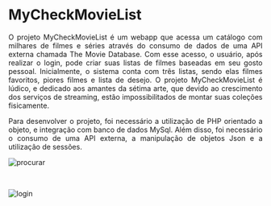 # MyCheckMovieList

<p align="justify">O projeto MyCheckMovieList é um webapp que acessa um catálogo com milhares de filmes e séries através do consumo de dados de uma API externa chamada The Movie Database. Com esse acesso, o usuário, após realizar o login, pode criar suas listas de filmes baseadas em seu gosto pessoal. Inicialmente, o sistema conta com três listas, sendo elas filmes favoritos, piores filmes e lista de desejo. O projeto MyCheckMovieList é lúdico, e dedicado aos amantes da sétima arte, que devido ao crescimento dos serviços de streaming, estão impossibilitados de montar suas coleções fisicamente.</p>

<p align="justify">Para desenvolver o projeto, foi necessário a utilização de PHP orientado a objeto, e integração com banco de dados MySql. Além disso, foi necessário o consumo de uma API externa, a manipulação de objetos Json e a utilização de sessões.</p>

![procurar](https://user-images.githubusercontent.com/98974444/186041976-90db34da-35f0-4dff-b2e3-545ba5c6ea18.gif)

<br>

![login](https://user-images.githubusercontent.com/98974444/186042230-f0f83c11-9d43-4e93-be62-c8b38e1bf541.gif)

